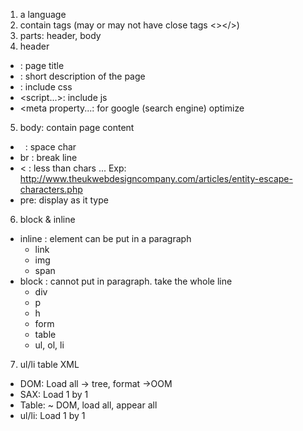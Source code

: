 1. a language
2. contain tags (may or may not have close tags <></>)
3. parts: header, body
4. header
- <title></title>: page title
- <meta name="description">: short description of the page
- <link href>: include css
- <script...></script>: include js 
- <meta property...: for google (search engine) optimize
5. body: contain page content
- &nbsp; : space char
- br    : break line
- &lt; : less than chars ...
Exp: http://www.theukwebdesigncompany.com/articles/entity-escape-characters.php
- pre: display as it type
6. block & inline
- inline : element can be put in a paragraph
  * link
  * img
  * span
- block : cannot put in paragraph. take the whole line
  * div
  * p
  * h
  * form
  * table
  * ul, ol, li
7. ul/li table
XML
- DOM: Load all -> tree, format ->OOM
- SAX: Load 1 by 1
- Table: ~ DOM, load all, appear all
- ul/li: Load 1 by 1


